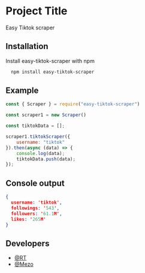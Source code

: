 
# Project Title

Easy Tiktok scraper


## Installation

Install easy-tiktok-scraper with npm

```bash
  npm install easy-tiktok-scraper
```
    
## Example

```js
const { Scraper } = require("easy-tiktok-scraper")

const scraper1 = new Scraper()

const tiktokData = [];

scraper1.tiktokScraper({
    username: "tiktok"
}).then(async (data) => {
    console.log(data);
    tiktokData.push(data);
});
```
## Console output

```json
{
  username: 'tiktok',
  followings: '543',
  followers: '61.1M',
  likes: '265M'
}
```
## Developers

- [@RT](https://github.com/rtgamingwdt)
- [@Mezo](https://github.com/mezotv)

